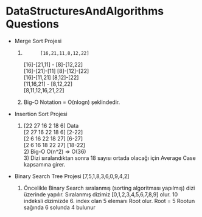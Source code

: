 # DataStructuresAndAlgorithms Questions
- Merge Sort Projesi
    1)           [16,21,11,8,12,22]
              
        [16]-[21,11]    -    [8]-[12,22]
         <br/>
        [16]-[21]-[11]       [8]-[12]-[22]
         <br/>
         [16]-[11,21]         [8,12]-[22]
          <br/>
          [11,16,21]  -   [8,12,22]
           <br/>
        [8,11,12,16,21,22]

    2)    Big-O Notation = O(nlogn) şeklindedir.
    
- Insertion Sort Projesi

    1)    [22	27	16	2	18	6]		Data
         <br/>
        [2	27	16	22	18	6]		[2-22]
         <br/>
        [2	6	16	22	18	27]		[6-27]
         <br/>
        [2	6	16	18	22	27]		[18-22]
        <br/>
       2) Big-O 			O(n^2) => O(36)
        <br/>
       3)    Dizi sıralandıktan sonra 18 sayısı ortada olacağı için Average Case kapsamına girer.
        <br/>
- Binary Search Tree Projesi
                        [7,5,1,8,3,6,0,9,4,2]
   1) Öncelikle Binary  Search sıralanmış (sorting algoritması yapılmış) dizi üzerinde yapılır.
    Sıralanmış dizimiz [0,1,2,3,4,5,6,7,8,9] olur.
    10 indeksli dizimizde 6. index olan 5 elemanı Root olur.
    Root = 5
    Rootun sağında 6 solunda 4 bulunur



